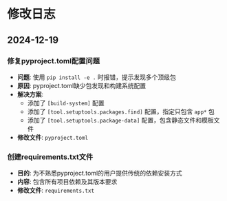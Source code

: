 # 修改日志

## 2024-12-19

### 修复pyproject.toml配置问题
- **问题**: 使用 `pip install -e .` 时报错，提示发现多个顶级包
- **原因**: pyproject.toml缺少包发现和构建系统配置
- **解决方案**: 
  - 添加了 `[build-system]` 配置
  - 添加了 `[tool.setuptools.packages.find]` 配置，指定只包含 `app*` 包
  - 添加了 `[tool.setuptools.package-data]` 配置，包含静态文件和模板文件
- **修改文件**: `pyproject.toml`

### 创建requirements.txt文件
- **目的**: 为不熟悉pyproject.toml的用户提供传统的依赖安装方式
- **内容**: 包含所有项目依赖及其版本要求
- **修改文件**: `requirements.txt`
